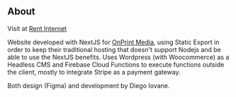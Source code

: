 ## About

Visit at [Rent Internet](https://rent-internet.com/)

Website developed with NextJS for [OnPrint Media](https://onprintmedia.ch/), using Static Export in order to keep their traditional hosting that doesn't support Nodejs and be able to use the NextJS benefits. Uses Wordpress (with Woocommerce) as a Headless CMS and Firebase Cloud Functions to execute functions outside the client, mostly to integrate Stripe as a payment gateway.

Both design (Figma) and development by Diego Iovane.
